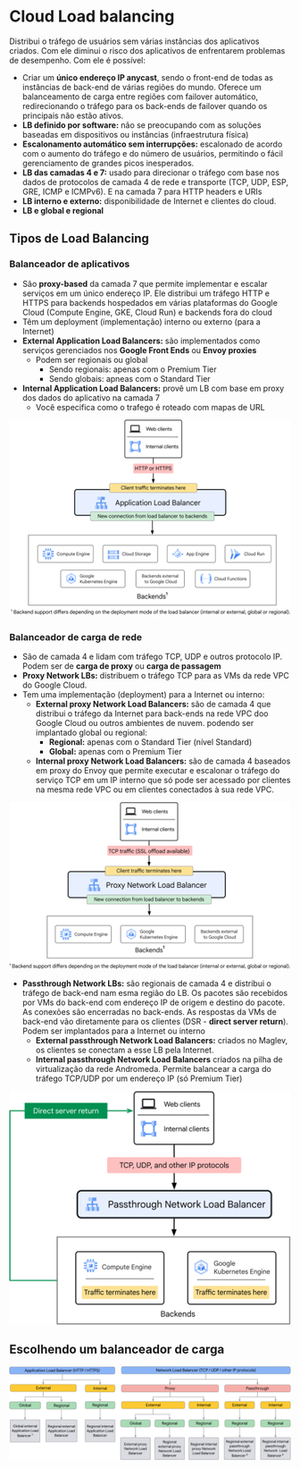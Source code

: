 # Cloud Load balancing

Distribui o tráfego de usuários sem várias instâncias dos aplicativos criados. Com ele diminui o risco dos aplicativos de enfrentarem problemas de desempenho. Com ele é possível:

- Criar um **único endereço IP anycast**, sendo o front-end de todas as instâncias de back-end de várias regiões do mundo. Oferece um balanceamento de carga entre regiões com failover automático, redirecionando o tráfego para os back-ends de failover quando os principais não estão ativos.
- **LB definido por software:** não se preocupando com as soluções baseadas em dispositivos ou instâncias (infraestrutura física)
- **Escalonamento automático sem interrupções:** escalonado de acordo com o aumento do tráfego e do número de usuários, permitindo o fácil gerenciamento de grandes picos inesperados.
- **LB das camadas 4 e 7:** usado para direcionar o tráfego com base nos dados de protocolos de camada  4 de rede e transporte (TCP, UDP, ESP, GRE, ICMP e ICMPv6). E na camada 7 para HTTP headers e URIs
- **LB interno e externo:** disponibilidade de Internet e clientes do cloud.
- **LB e global e regional**

## Tipos de Load Balancing

### Balanceador de aplicativos

- São **proxy-based** da camada 7 que permite implementar e escalar serviços em um único endereço IP. Ele distribui um tráfego HTTP e HTTPS para backends hospedados em várias plataformas do Google Cloud (Compute Engine, GKE, Cloud Run) e backends fora do cloud
- Têm um deployment (implementação) interno ou externo (para a Internet)
- **External Application Load Balancers:** são implementados como serviços gerenciados nos **Google Front Ends** ou **Envoy proxies**
  - Podem ser regionais ou global
    - Sendo regionais: apenas com o Premium Tier
    - Sendo globais: apneas com o Standard Tier
- **Internal Application Load Balancers:** provê um LB com base em proxy dos dados do aplicativo na camada 7
  - Você especifica como o trafego é roteado com mapas de URL

![load balancer de aplicativos](./assets/application-load-balancer.svg)

### Balanceador de carga de rede

- São de camada 4 e lidam com tráfego TCP, UDP e outros protocolo IP. Podem ser de **carga de proxy** ou **carga de passagem**
- **Proxy Network LBs:** distribuem o tráfego TCP para as VMs da rede VPC do Google Cloud.
- Tem uma implementação (deployment) para a Internet ou interno:
  - **External proxy Network Load Balancers:** são de camada 4 que distribui o tráfego da Internet para back-ends na rede VPC doo Google Cloud ou outros ambientes de nuvem. podendo ser implantado global ou regional:
    - **Regional:** apenas com o Standard Tier (nível Standard)
    - **Global:** apenas com o Premium Tier
  - **Internal proxy Network Load Balancers:** são de camada 4 baseados em proxy do Envoy que permite executar e escalonar o tráfego do serviço TCP em um IP interno que só pode ser acessado por clientes na mesma rede VPC ou em clientes conectados à sua rede VPC.

![proxy network load balancer](assets/proxy-network-load-balancer.svg)

- **Passthrough Network LBs:** são regionais de camada 4 e distribui o tráfego de back-end nam esma região do LB. Os pacotes são recebidos por VMs do back-end com endereço IP de origem e destino do pacote. As conexões são encerradas no back-ends. As respostas da VMs de back-end vão diretamente para os clientes (DSR - **direct server return**). Podem ser implantados para a Internet ou interno
  - **External passthrough Network Load Balancers:** criados no Maglev, os clientes se conectam a esse LB pela Internet.
  - **Internal passthrough Network Load Balancers** criados na pilha de virtualização da rede Andromeda. Permite balancear a carga do tráfego TCP/UDP por um endereço IP (só Premium Tier)

![passthrough network load balancer](assets/passthrough-network-load-balancer.svg)

## Escolhendo um balanceador de carga

![lb product tree](./assets/lb-product-tree.svg)
